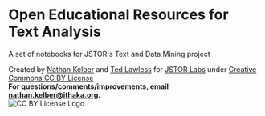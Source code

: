 # Open Educational Resources for Text Analysis
A set of notebooks for JSTOR's Text and Data Mining project

Created by [Nathan Kelber](http://nkelber.com) and [Ted Lawless](https://github.com/lawlesst) for [JSTOR Labs](https://labs.jstor.org/) under [Creative Commons CC BY License](https://creativecommons.org/licenses/by/4.0/)<br />
**For questions/comments/improvements, email nathan.kelber@ithaka.org.**<br />
![CC BY License Logo](https://ithaka-labs.s3.amazonaws.com/static-files/images/tdm/tdmdocs/CC_BY.png)
